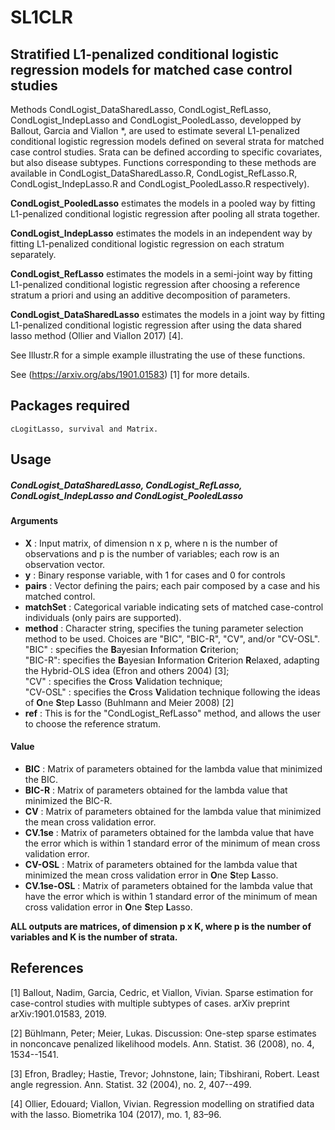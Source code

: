 # SL1CLR
## Stratified L1-penalized conditional logistic regression models for matched case control studies

Methods CondLogist_DataSharedLasso, CondLogist_RefLasso, CondLogist_IndepLasso and CondLogist_PooledLasso, developped by Ballout, Garcia and Viallon *, are used to estimate several L1-penalized conditional logistic regression models defined on several strata for matched case control studies. Srata can be defined according to specific covariates, but also disease subtypes. Functions corresponding to these methods are available in CondLogist_DataSharedLasso.R, CondLogist_RefLasso.R, CondLogist_IndepLasso.R and CondLogist_PooledLasso.R respectively).

**CondLogist_PooledLasso** estimates the models in a pooled way by fitting L1-penalized conditional logistic regression after pooling all strata together.

**CondLogist_IndepLasso** estimates the models in an independent way by fitting L1-penalized conditional logistic regression on each stratum separately.

**CondLogist_RefLasso** estimates the models in a semi-joint way by fitting L1-penalized conditional logistic regression after choosing a reference stratum a priori and using an additive decomposition of parameters.

**CondLogist_DataSharedLasso** estimates the models in a joint way by fitting L1-penalized conditional logistic regression after using the data shared lasso method (Ollier and Viallon 2017) [4].

See Illustr.R for a simple example illustrating the use of these functions.

See (https://arxiv.org/abs/1901.01583) [1] for more details.
## Packages required 


```
cLogitLasso, survival and Matrix.
```



## Usage
##### CondLogist_DataSharedLasso, CondLogist_RefLasso, CondLogist_IndepLasso and CondLogist_PooledLasso
#### Arguments
* **X**        : Input matrix, of dimension n x p, where n is the number of observations and p is the number of variables; each row is an observation vector.  
* **y**        : Binary response variable, with 1 for cases and 0 for controls
* **pairs**    : Vector defining the pairs; each pair composed by a case and his matched control.  
* **matchSet**   : Categorical variable indicating sets of matched case-control individuals (only pairs are supported).  
* **method**        : Character string, specifies the tuning parameter selection method to be used. Choices are "BIC", "BIC-R", "CV", and/or "CV-OSL".  
"BIC" :  specifies the **B**ayesian **I**nformation **C**riterion;  
"BIC-R":  specifies the **B**ayesian **I**nformation **C**riterion **R**elaxed, adapting the Hybrid-OLS idea (Efron and others 2004) [3];  
"CV"  :  specifies the **C**ross **V**alidation technique;  
"CV-OSL"  :  specifies the **C**ross **V**alidation technique following the ideas of    **O**ne **S**tep **L**asso (Buhlmann and Meier 2008) [2]
* **ref**      : This is for the "CondLogist_RefLasso" method, and allows the user to choose the reference stratum.

#### Value
* **BIC**         : Matrix of parameters obtained for the lambda value that minimized the BIC.    
* **BIC-R**       : Matrix of parameters obtained for the lambda value that minimized the BIC-R.   
* **CV**       : Matrix of parameters obtained for the lambda value that minimized the mean cross validation error.   
* **CV.1se**       : Matrix of parameters obtained for the lambda value that have the error which is within 1 standard error of the minimum of mean cross validation error.  
* **CV-OSL**       : Matrix of parameters obtained for the lambda value that minimized the mean cross validation error in **O**ne **S**tep **L**asso.   
* **CV.1se-OSL**       : Matrix of parameters obtained for the lambda value that have the error which is within 1 standard error of the minimum of mean cross validation error in **O**ne **S**tep **L**asso.

**ALL outputs are matrices, of dimension p x K, where p is the number of variables and K is the number of strata.**  



## References

[1] Ballout, Nadim, Garcia, Cedric, et Viallon, Vivian. Sparse estimation for case-control studies with multiple subtypes of cases. arXiv preprint arXiv:1901.01583, 2019.

[2] Bühlmann, Peter; Meier, Lukas. Discussion: One-step sparse estimates in nonconcave penalized likelihood models. Ann. Statist. 36 (2008), no. 4, 1534--1541.

[3] Efron, Bradley; Hastie, Trevor; Johnstone, Iain; Tibshirani, Robert. Least angle regression. Ann. Statist. 32 (2004), no. 2, 407--499.

[4] Ollier, Edouard; Viallon, Vivian. Regression modelling on stratified data with the lasso. Biometrika 104 (2017), mo. 1, 83–96.
